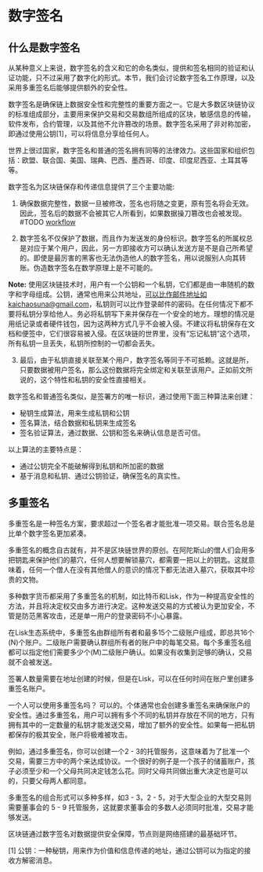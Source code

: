 # 数字签名

## 什么是数字签名
从某种意义上来说，数字签名的含义和它的命名类似，提供和签名相同的验证和认证功能，只不过采用了数字化的形式。本节，我们会讨论数字签名工作原理，以及采用多重签名后能够提供额外的安全性。

数字签名是确保链上数据安全性和完整性的重要方面之一。它是大多数区块链协议的标准组成部分，主要用来保护交易和交易数组所组成的区块，敏感信息的传输，软件发布，合约管理，以及其他不允许篡改的场景。数字签名采用了非对称加密，即通过使用公钥[1]，可以将信息分享给任何人。

世界上很过国家，数字签名和普通的签名拥有同等的法律效力。这些国家和组织包括：欧盟、联合国、美国、瑞典、巴西、墨西哥、印度、印度尼西亚、土耳其等等。

数字签名为区块链保存和传递信息提供了三个主要功能:
1. 确保数据完整性，数据一旦被修改，签名也将随之变更，原有签名将会无效。因此，签名后的数据不会被其它人所看到，如果数据操刀篡改也会被发现。
#TODO [workflow]()

2. 数字签名不仅保护了数据，而且作为发送发的身份标识。数字签名的所属权总是对应于某个用户，因此，另一方即接收方可以确认发送方是不是自己所希望的。即使是最厉害的黑客也无法伪造他人的数字签名，用以说服别人向其转账。伪造数字签名在数学原理上是不可能的。

**Note:**
使用区块链技术时，用户有一个公钥和一个私钥，它们都是由一串随机的数字和字母组成。公钥，通常也用来公共地址，可以比作邮件地址如kaichaosuna@gmail.com，私钥则可以比作登录邮件的密码。在任何情况下都不要将私钥分享给他人。务必将私钥写下来并保存在一个安全的地方。理想的情况是用纸记录或者硬件钱包，因为这两种方式几乎不会被入侵。不建议将私钥保存在文档和便签中，它们很容易被入侵。在区块链的世界里，没有“忘记私钥”这个选项，所有私钥一旦丢失，私钥所控制的一切都会丢失。

3. 最后，由于私钥直接关联至某个用户，数字签名等同于不可抵赖。这就是所，只要数据被用户签名，那么这份数据将完全绑定和关联至该用户。正如前文所说的，这个特性和私钥的安全性直接相关。

数字签名和普通签名类似，是签署方的唯一标识，通过使用下面三种算法来创建：
* 秘钥生成算法，用来生成私钥和公钥
* 签名算法，结合数据和私钥来生成签名
* 签名验证算法，通过数据、公钥和签名来确认信息是否可信。

以上算法的主要特点是：
* 通过公钥完全不能破解得到私钥和所加密的数据
* 基于消息和私钥、通过公钥验证，确保签名的真实性。

## 多重签名 
多重签名是一种签名方案，要求超过一个签名者才能批准一项交易。联合签名总是比单个数字签名更加紧凑。

多重签名的概念自古就有，并不是区块链世界的原创。在阿陀斯山的僧人们会用多把钥匙来保护他们的墓穴，任何人想要解锁墓穴，都需要一把以上的钥匙。这就意味着，任何一个僧人在没有其他僧人的意识的情况下都无法进入墓穴，获取其中珍贵的文物。

多种数字货币都采用了多重签名的机制，如比特币和Lisk，作为一种提高安全性的方法，并且将决定权交由多方进行决定。这种发送交易的方式被认为更加安全，不管是防范黑客攻击，还是单一用户的登录密码不小心暴露。

在Lisk生态系统中，多重签名由群组所有者和最多15个二级账户组成，即总共16个(N)个账户。二级账户需要确认群组所有者的账户中的每笔交易。每个多重签名组都可以指定他们需要多少个(M)二级账户确认。如果没有收集到足够的确认，交易就不会被发送。

签署人数量需要在地址创建的时候，但是在Lisk，可以在任何时间在账户里创建多重签名账户。

一个人可以使用多重签名吗？
可以的。个体通常也会创建多重签名来确保账户的安全性。通过多重签名，用户可以拥有多个不同的私钥并存放在不同的地方，只有拥有其中的一定数量的私钥才能发送交易，增加了额外的安全性。如果每一把私钥都保存的极其安全，账户将极难被攻击。

例如，通过多重签名，你可以创建一个2 - 3的托管服务，这意味着为了批准一个交易，需要三方中的两个来达成协议。一个很好的例子是一个孩子的储蓄账户，孩子必须至少和一个父母共同决定钱怎么花。同时父母共同做出重大决定也是可以的，只要父母两人都同意。

多重签名的组合形式可以多种多样，如3 - 3，2 - 5，对于大型企业的大型交易则需要董事会的 5 - 9 托管服务，这就要求董事会的多数人必须同时批准，交易才能够发送。

区块链通过数字签名对数据提供安全保障，节点则是网络搭建的最基础环节。






[1] 公钥：一种秘钥，用来作为价值和信息传递的地址，通过公钥可以为指定的接收方解密消息。
